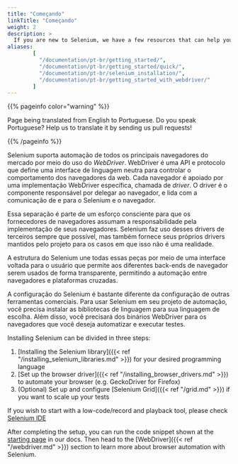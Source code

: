 ```yaml
---
title: "Começando"
linkTitle: "Começando"
weight: 2
description: >
  If you are new to Selenium, we have a few resources that can help you get up to speed right away.
aliases: 
        [
          "/documentation/pt-br/getting_started/", 
          "/documentation/pt-br/getting_started/quick/",
          "/documentation/pt-br/selenium_installation/",
          "/documentation/pt-br/getting_started_with_webdriver/"
        ]
---
```


{{% pageinfo color="warning" %}}
<p class="lead">
   <i class="fas fa-language display-4"></i> 
   Page being translated from 
   English to Portuguese. Do you speak Portuguese? Help us to translate
   it by sending us pull requests!
</p>
{{% /pageinfo %}}

Selenium suporta automação de todos os principais navegadores do mercado
por meio do uso do _WebDriver_.
WebDriver é uma API e protocolo que define uma interface de linguagem neutra
para controlar o comportamento dos navegadores da web.
Cada navegador é apoiado por uma implementação WebDriver específica, chamada de *driver*.
O driver é o componente responsável por delegar ao navegador,
e lida com a comunicação de e para o Selenium e o navegador.

Essa separação é parte de um esforço consciente para que os fornecedores de navegadores
assumam a responsabilidade pela implementação de seus navegadores.
Selenium faz uso desses drivers de terceiros sempre que possível,
mas também fornece seus próprios drivers mantidos pelo projeto
para os casos em que isso não é uma realidade.

A estrutura do Selenium une todas essas peças
por meio de uma interface voltada para o usuário que permite aos diferentes back-ends de navegador
serem usados de forma transparente,
permitindo a automação entre navegadores e plataformas cruzadas.

A configuração do Selenium é bastante diferente da configuração de outras ferramentas comerciais.
Para usar Selenium em seu projeto de automação, você precisa instalar as
bibliotecas de linguagem para sua linguagem de escolha. Além disso, você precisará dos
binários WebDriver para os navegadores que você deseja automatizar e executar testes.

Installing Selenium can be divided in three steps:

1. [Installing the Selenium library]({{< ref "/installing_selenium_libraries.md" >}}) for your desired programming language
2. [Set up the browser driver]({{< ref "/installing_browser_drivers.md" >}}) to automate your browser (e.g. GeckoDriver for Firefox)
3. (Optional) Set up and configure [Selenium Grid]({{< ref "/grid.md" >}}) if you want to scale up your tests

If you wish to start with a low-code/record and playback tool, please check 
[Selenium IDE](https://selenium.dev/selenium-ide)

After completing the setup, you can run the code snippet shown at the 
[starting page](/pt-br/documentation) in our docs. Then head to the 
[WebDriver]({{< ref "/webdriver.md" >}}) section to learn more about
browser automation with Selenium.